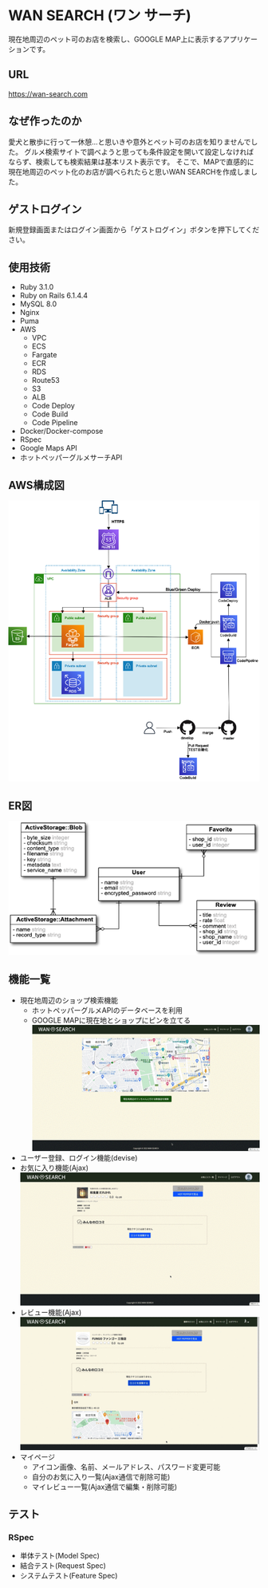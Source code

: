 # WAN SEARCH (ワン サーチ)
現在地周辺のペット可のお店を検索し、GOOGLE MAP上に表示するアプリケーションです。

## URL
https://wan-search.com

## なぜ作ったのか
愛犬と散歩に行って一休憩...と思いきや意外とペット可のお店を知りませんでした。
グルメ検索サイトで調べようと思っても条件設定を開いて設定しなければならず、検索しても検索結果は基本リスト表示です。
そこで、MAPで直感的に現在地周辺のペット化のお店が調べられたらと思いWAN SEARCHを作成しました。

## ゲストログイン
新規登録画面またはログイン画面から「ゲストログイン」ボタンを押下してください。

## 使用技術
- Ruby 3.1.0
- Ruby on Rails 6.1.4.4
- MySQL 8.0
- Nginx
- Puma
- AWS
  - VPC
  - ECS
  - Fargate
  - ECR
  - RDS
  - Route53
  - S3
  - ALB
  - Code Deploy
  - Code Build
  - Code Pipeline
- Docker/Docker-compose
- RSpec
- Google Maps API
- ホットペッパーグルメサーチAPI

## AWS構成図
![](docs/images/aws-networking.png)

## ER図
![](docs/images/cafeapp-er.png)

## 機能一覧
- 現在地周辺のショップ検索機能
  - ホットペッパーグルメAPIのデータベースを利用
  - GOOGLE MAPに現在地とショップにピンを立てる
  ![](docs/images/howto_search.gif)
- ユーザー登録、ログイン機能(devise)
- お気に入り機能(Ajax)
![](docs/images/howto_favorite.gif)
- レビュー機能(Ajax)
![](docs/images/howto_review.gif)
- マイページ
  - アイコン画像、名前、メールアドレス、パスワード変更可能
  - 自分のお気に入り一覧(Ajax通信で削除可能)
  - マイレビュー一覧(Ajax通信で編集・削除可能)
## テスト
### RSpec
- 単体テスト(Model Spec)
- 結合テスト(Request Spec)
- システムテスト(Feature Spec)
